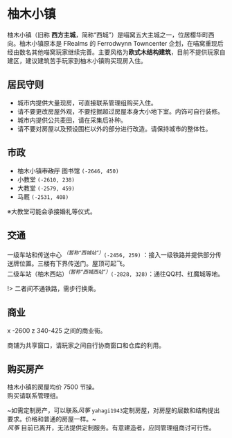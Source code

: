 # 柚木小镇

柚木小镇（旧称 **西方主城**，简称“西城”）是喵窝五大主城之一，位居樱华町西向。柚木小镇原本是 FRealms 的 Ferrodwynn Towncenter 企划，在喵窝重现后经由数名其他喵窝玩家继续完善。主要风格为**欧式木结构建筑**，目前不提供玩家自建区，建议建筑苦手玩家到柚木小镇购买现房入住。

## 居民守则

-   城市内提供大量现房，可直接联系管理组购买入住。
-   请不要更改房屋外观，不要挖掘超过房屋本身大小地下室。内饰可自行装修。
-   城市内提供公共麦田，请在采集后补种。
-   请不要对房屋以及预设围栏以外的部分进行改造。请保持城市的整体性。
    
## 市政

- 柚木小镇~~市政厅~~ 图书馆 `(-2646, 450)`  
- 小教堂  `(-2610, 238)`  
- 大教堂  `(-2579, 459)`  
- 马厩  `(-2531, 408)`

※大教堂可能会承接婚礼等仪式。

## 交通

一级车站和传送中心 <sup>*（暂称“西城站”）*</sup>`(-2456, 259)` ：接入一级铁路并提供部分传送牌位置。三楼有下界传送门。屋顶可起飞。  
二级车站（柚木西站）<sup>*（暂称“西城西站”）*</sup>`(-2828, 328)`：通往QQ村、红魔城等地。

!> 二者间不通铁路，需步行换乘。

## 商业

x -2600 z 340-425 之间的商业街。

商铺为共享窗口，请玩家之间自行协商窗口和仓库的利用。

## 购买房产

柚木小镇的房屋均价 7500 节操。  
购买请联系管理组。

~如需定制房产，可以联系*风筝*  `yahagi1943`定制房屋，对房屋的层数和结构提出要求。价格和普通的房屋一样。~  
*风筝* 目前已离开，无法提供定制服务。有意建造者，应同管理组商讨可行性。
